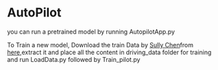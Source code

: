 # AutoPilot

you can run a pretrained model by running AutopilotApp.py


To Train a new model, Download the train Data by [Sully Chen](https://github.com/SullyChen/driving-datasets)from [here](https://drive.google.com/open?id=1PZWa6H0i1PCH9zuYcIh5Ouk_p-9Gh58B),extract it and place all the content in driving_data folder for training and run LoadData.py followed by Train_pilot.py
